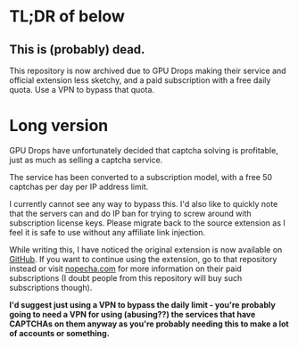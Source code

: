 # TL;DR of below

## This is (probably) dead.

This repository is now archived due to GPU Drops making their service and official extension less sketchy, and a paid subscription with a free daily quota. Use a VPN to bypass that quota.

# Long version

GPU Drops have unfortunately decided that captcha solving is profitable, just as much as selling a captcha service.

The service has been converted to a subscription model, with a free 50 captchas per day per IP address limit.

I currently cannot see any way to bypass this. I'd also like to quickly note that the servers can and do IP ban for trying to screw around with subscription license keys. Please migrate back to the source extension as I feel it is safe to use without any affiliate link injection.

While writing this, I have noticed the original extension is now available on [GitHub](https://github.com/NopeCHA/NopeCHA). If you want to continue using the extension, go to that repository instead or visit [nopecha.com](https://nopecha.com/) for more information on their paid subscriptions (I doubt people from this repository will buy such subscriptions though).

**I'd suggest just using a VPN to bypass the daily limit - you're probably going to need a VPN for using (abusing??) the services that have CAPTCHAs on them anyway as you're probably needing this to make a lot of accounts or something.**